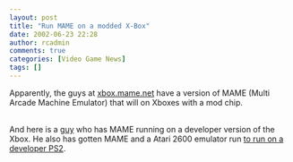 ```yaml
---
layout: post
title: "Run MAME on a modded X-Box"
date: 2002-06-23 22:28
author: rcadmin
comments: true
categories: [Video Game News]
tags: []
---
```

Apparently, the guys at <A HREF='http://xbox.mame.net/'>xbox.mame.net</A> have a version of MAME (Multi Arcade Machine Emulator) that will on Xboxes with a mod chip.
<br />

<br />
And here is a <A HREF='http://www.otakunozoku.com/xbox/index.html'>guy</A> who has MAME running on a developer version of the Xbox. He also has gotten MAME and a Atari 2600 emulator run <A HREF='http://www.otakunozoku.com/ps2/index.html'>to run on a developer PS2</A>.
